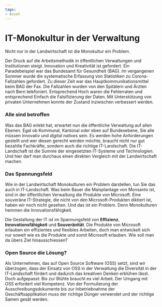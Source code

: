 ```yaml
---
tags:
- Asset
---
```

# IT-Monokultur in der Verwaltung
Nicht nur in der Landwirtschaft ist die Monokultur ein Problem.

Der Druck auf die Arbeitsmethodik in öffentlichen Verwaltungen und Institutionen steigt. Innovation und Kreativität ist gefordert. Ein Paradebeispiel war das Bundesamt für Gesundheit (BAG). Im vergangenen Sommer wurde die systematische Erfassung von Statistiken zu Corona-Fallzahlen gefordert. Zu dieser Zeit war das Hauptkommunikationsmittel beim BAG der Fax. Die Fallzahlen wurden von den Spitälern und Ärzten nach Bern telefoniert. Entsprechend Hoch waren die Fehlerraten und entsprechend Einfach die Falsifizierung der Daten. Mit Unterstützung von privaten Unternehmen konnte der Zustand inzwischen verbessert werden.

### Alle sind betroffen

Was das BAG erlebt hat, erwartet nun die öffentliche Verwaltung auf allen Ebenen. Egal ob Kommunal, Kantonal oder eben auf Bundesebene, Sie alle müssen innovativ und *digital natives* sein. Es werden hohe Anforderungen gestellt und wer diesen gerecht werden möchte, braucht nicht nur gut bezahlte Fachkräfte, sondern auch die richtige IT-Landschaft. Die IT-Landschaft ist die Summe der eingesetzten IT-Systeme und Technologien. Und hier darf man durchaus einen direkten Vergleich mit der Landwirtschaft machen.

### Das Spannungsfeld

Wie in der Landwirtschaft Monokulturen ein Problem darstellen, tun Sie das auch in IT-Landschaft. Was beim Bauer die Maisplantage von Monsanto ist, sind in der öffentlichen Verwaltung die Produkte von Microsoft. Eine souveräne IT-Strategie, die nicht von den Microsoft-Produkten diktiert ist, haben wir noch nicht gesehen. Und das ist ein Problem. Denn Monokulturen hemmen die Innovationsfähigkeit.

Die Gestaltung der IT ist im Spannungsfeld von **Effizienz**, **Innovationsfähigkeit** und **Souveränität**. Die Produkte von Microsoft erlauben ein effizientes und flexibles Arbeiten, doch man entwickelt sich nur soweit wie es die Produkte und somit Microsoft erlauben. Wie soll man da übers Ziel hinausschiessen?

### Open Source die Lösung?

Als Unternehmen, das auf Open Source Software (OSS) setzt, sind wir überzogen, dass der Einsatz von OSS in der Verwaltung die Diversität in der IT-Landschaft fördert und dadurch das kreativen Denken erblühen lässt. Doch aufgepasst: Bis zur Blühte braucht es viel Arbeit. Der Umgang mit OSS erfordert viel Kompetenz. Von der Formulierung der Ausschreibungsdokumente bis zur Inbetriebnahme der Geschäftsapplikation muss der richtige Dünger verwendet und der richtige Samen gesät werden.